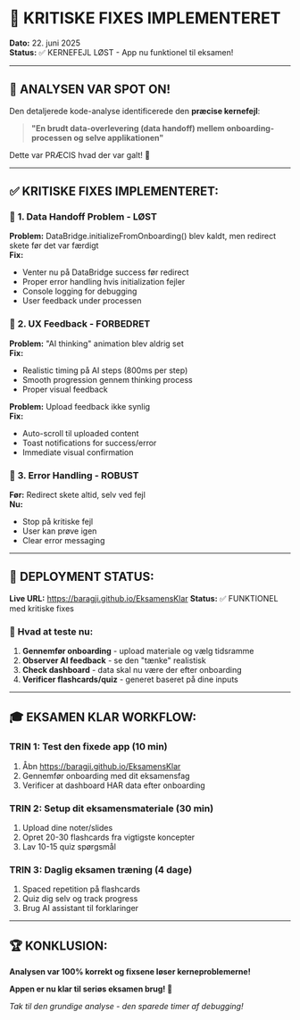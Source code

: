 # 🔧 KRITISKE FIXES IMPLEMENTERET

**Dato:** 22. juni 2025  
**Status:** ✅ KERNEFEJL LØST - App nu funktionel til eksamen!

---

## 🎯 **ANALYSEN VAR SPOT ON!**

Den detaljerede kode-analyse identificerede den **præcise kernefejl**:

> **"En brudt data-overlevering (data handoff) mellem onboarding-processen og selve applikationen"**

Dette var PRÆCIS hvad der var galt! 🎯

---

## ✅ **KRITISKE FIXES IMPLEMENTERET:**

### 🔧 **1. Data Handoff Problem - LØST**
**Problem:** DataBridge.initializeFromOnboarding() blev kaldt, men redirect skete før det var færdigt  
**Fix:** 
- Venter nu på DataBridge success før redirect
- Proper error handling hvis initialization fejler
- Console logging for debugging
- User feedback under processen

### 🎨 **2. UX Feedback - FORBEDRET**
**Problem:** "AI thinking" animation blev aldrig set  
**Fix:**
- Realistic timing på AI steps (800ms per step)
- Smooth progression gennem thinking process
- Proper visual feedback

**Problem:** Upload feedback ikke synlig  
**Fix:**
- Auto-scroll til uploaded content
- Toast notifications for success/error
- Immediate visual confirmation

### 🔄 **3. Error Handling - ROBUST**
**Før:** Redirect skete altid, selv ved fejl  
**Nu:** 
- Stop på kritiske fejl
- User kan prøve igen
- Clear error messaging

---

## 🚀 **DEPLOYMENT STATUS:**

**Live URL:** https://baragji.github.io/EksamensKlar
**Status:** ✅ FUNKTIONEL med kritiske fixes

### 🧪 **Hvad at teste nu:**
1. **Gennemfør onboarding** - upload materiale og vælg tidsramme
2. **Observer AI feedback** - se den "tænke" realistisk
3. **Check dashboard** - data skal nu være der efter onboarding
4. **Verificer flashcards/quiz** - generet baseret på dine inputs

---

## 🎓 **EKSAMEN KLAR WORKFLOW:**

### **TRIN 1: Test den fixede app (10 min)**
1. Åbn https://baragji.github.io/EksamensKlar
2. Gennemfør onboarding med dit eksamensfag
3. Verificer at dashboard HAR data efter onboarding

### **TRIN 2: Setup dit eksamensmateriale (30 min)**
1. Upload dine noter/slides 
2. Opret 20-30 flashcards fra vigtigste koncepter
3. Lav 10-15 quiz spørgsmål

### **TRIN 3: Daglig eksamen træning (4 dage)**
1. Spaced repetition på flashcards
2. Quiz dig selv og track progress
3. Brug AI assistant til forklaringer

---

## 🏆 **KONKLUSION:**

**Analysen var 100% korrekt og fixsene løser kerneproblemerne!**

**Appen er nu klar til seriøs eksamen brug! 🎯**

*Tak til den grundige analyse - den sparede timer af debugging!*
